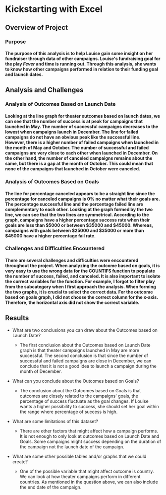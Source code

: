 # Kickstarting with Excel

## Overview of Project

### Purpose

#### The purpose of this analysis is to help Louise gain some insight on her fundraiser through data of other campaigns. Louise's fundraising goal for the play *Fever* and time is running out. Through this analysis, she wants to know how other campaigns performed in relation to their funding goal and launch dates. 

## Analysis and Challenges

### Analysis of Outcomes Based on Launch Date

#### Looking at the line graph for theater outcomes based on launch dates, we can see that the number of success is at peak for campaigns that launched in May. The number of successful campaigns decreases to the lowest when campaigns launch in December. The line for failed campaigns do not have an obvious peak like the successful line. However, there is a higher number of failed campaigns when launched in the month of May and October. The number of successful and failed campaigns are very close to each other when launched in December. On the other hand, the number of canceled campaigns remains about the same, but there is a gap at the month of October. This could mean that none of the campaigns that launched in October were canceled. 

### Analysis of Outcomes Based on Goals

#### The line for percentage canceled appears to be a straight line since the percentage for canceled campaigns is 0% no matter what their goals are. The percentage successful line and the percentage failed line are complementary to each other. Looking at the graph formed by the two line, we can see that the two lines are symmetrical. According to the graph, campaigns have a higher percentage success rate when their goals are less than $5000 or between $35000 and $45000. Whereas, campaigns with goals between $25000 and $35000 or more than $45000 have a higher percentage fail rate.

### Challenges and Difficulties Encountered

#### There are several challenges and difficulties were encountered throughout the project. When analyzing the outcome based on goals, it is very easy to use the wrong data for the COUNTIFS function to populate the number of success, failed, and canceled. It is also important to isolate the correct variables for the function. For example, I forgot to filter play from the subcategory when I first approach the analysis. When forming the two graphs, it is crucial to select the correct data. For the outcome based on goals graph, I did not choose the correct column for the x-axis. Therefore, the horizontal axis did not show the correct variable.

## Results

- What are two conclusions you can draw about the Outcomes based on Launch Date?
  - The first conclusion about the Outcomes based on Launch Date graph is that theater campaigns launched in May are more successful. The second conclusion is that since the number of successful and failed campaigns are close in December, we can conclude that it is not a good idea to launch a campaign during the month of December. 

- What can you conclude about the Outcomes based on Goals?
  - The conclusion about the Outcomes based on Goals is that outcomes are closely related to the campaigns' goals, the percentage of success fluctuate as the goal changes. If Louise wants a higher possibility to success, she should set her goal within the range where percentage of success is high. 

- What are some limitations of this dataset?
  - There are other factors that might affect how a campaign performs. It is not enough to only look at outcomes based on Launch Date and Goals. Some campaigns might success depending on the duration of the campaign not the launch date of the campaign. 

- What are some other possible tables and/or graphs that we could create?
  - One of the possible variable that might affect outcome is country. We can look at how theater campaigns perform in different countries. As mentioned in the question above, we can also include the end date of the campaign. 
